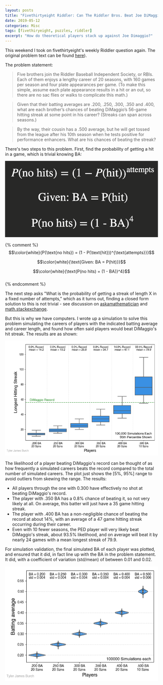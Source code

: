```yaml
---
layout: posts
title: "Fivethirtyeight Riddler: Can The Riddler Bros. Beat Joe DiMaggio’s Hitting Streak?"
date: 2019-05-12
categories: Misc
tags: [fivethiryeight, puzzles, riddler]
excerpt: "How do theoretical players stack up against Joe Dimaggio?"
---
```


This weekend I took on fivethirtyeight's weekly Riddler question again. The original problem text can be found [here](https://fivethirtyeight.com/features/can-the-riddler-bros-beat-joe-dimaggios-hitting-streak/)).

The problem statement:

>Five brothers join the Riddler Baseball Independent Society, or RBIs. Each of them enjoys a lengthy career of 20 seasons, with 160 games per season and four plate appearances per game. (To make this simple, assume each plate appearance results in a hit or an out, so there are no sac flies or walks to complicate this math.)

>Given that their batting averages are .200, .250, .300, .350 and .400, what are each brother’s chances of beating DiMaggio’s 56-game hitting streak at some point in his career? (Streaks can span across seasons.)

>By the way, their cousin has a .500 average, but he will get tossed from the league after his 10th season when he tests positive for performance enhancers. What are his chances of beating the streak?

There's two steps to this problem. First, find the probability of getting a hit in a game, which is trivial knowing BA:

![center](/blogimages/dimaggio-math.png)

{% comment %}
$$\color{white}{P(\text{no hits}) = (1 - P(\text{hit}))^{\text{attempts}}}$$

$$\color{white}{\text{Given: BA = P(hit)}}$$

$$\color{white}{\text{P(no hits) = (1 - BA)}^4}$$  
{% endcomment %}

The next step asks "What is the probability of getting a streak of length X in a fixed number of attempts," which as it turns out, finding a closed form solution to this is not trivial -  see discussion on [askamathematician](https://www.askamathematician.com/2010/07/q-whats-the-chance-of-getting-a-run-of-k-successes-in-n-bernoulli-trials-why-use-approximations-when-the-exact-answer-is-known/) and [math.stackexchange](https://math.stackexchange.com/questions/383704/probability-of-streaks).

But this is why we have computers. I wrote up a simulation to solve this problem simulating the careers of players with the indicated batting average and career length, and found how often said players would beat DiMaggio's hit streak. The results are as shown:

![center](https://github.com/tjburch/puzzles/raw/master/riddler538_2019_May10/plots/longest_streaks.png)

The likelihood of a player beating DiMaggio's record can be thought of as how frequently a simulated careers beats the record compared to the total number of simulated careers. The plot just shows the [5%, 95%] range to avoid outliers from skewing the range. The results:

- All players through the one with 0.300 have effectively no shot at beating DiMaggio's record.
- The player with .350 BA has a 0.8% chance of beating it, so not very likely at all. On average, this batter will just have a 35 game hitting streak.
- The player with .400 BA has a non-negligible chance of beating the record at about 14%, with an average of a 47 game hitting streak occurring during their career.
- Even with 10 fewer seasons, the PED player will very likely beat DiMaggio's streak, about 93.5% likelihood, and on average will beat it by nearly 24 games with a mean longest streak of 79.9.

For simulation validation, the final simulated BA of each player was plotted, and ensured that it did, in fact line up with the BA in the problem statement. It did, with a coefficient of variation (std/mean) of between 0.01 and 0.02.

![center](https://github.com/tjburch/puzzles/raw/master/riddler538_2019_May10/plots/simulated_ba.png)


